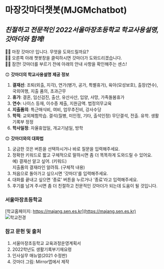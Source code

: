 # **마장갓마더챗봇(MJGMchatbot)**
## *친절하고 전문적인 2022서울마장초등학교 학교사용설명, 갓마더와 함께!*

  👩‍🦱 마장 갓마더! 입니다. 무엇을 도와드릴까요?  
  👩‍🦱 오른쪽 아래 챗봇창을 클릭하시면 갓마더가 도와드리겠습니다.  
  👩‍🦱 잠깐! 갓마더를 부르기 전에 아래의 안내 사항을 확인해주는 센스!  
  
  
😊 **갓마더의 학교사용설명 제공 정보**

  1. **결재선**: 조퇴(외출, 지각), 연가(병가, 공가, 특별휴가), 
            육아(모성보호), 출장(연수), 국외여행, 지출 품의, 초과근무
  2. **휴가**: 결혼, 임신검진, 출산, 유산사산, 입양, 사망, 가족돌봄휴가 
  3. **연수**: 나이스 등재, 이수증 제출, 지원금액. 법정의무교육
  4. **지출품의**: 특근매식비, 여비, 업무추진비, 강사수당
  5. **학적**: 교외체험학습. 결석(질병, 미인정, 기타, 출석인정) 
         무단결석, 전출. 유학. 생활기록부 정정
  6. **학사일정**: 자율휴업일, 개교기념일, 방학 


😊 **갓마더와의 대화법**

  1. 궁금한 것은 버튼을 선택하시거나 바로 질문을 입력해주세요. 
  2. 정확한 키워드로 짧고 구체적으로 말하시면 좀 더 똑똑하게 도와드릴 수 있어요.  
        예) 결재선 알고 싶어. (키워드)  
            지출품의 결재라인 알려줘. (구체적 내용)
  3. 처음으로 돌아가고 싶으시면 '갓마더'를 입력해주세요.
  4. 대화를 끝내고 싶으면 '종료' 버튼을 누르거나 '종료'라고 입력해주세요.
  5. 후기를 남겨 주시면 좀 더 친절하고 전문적인 갓마더가 되는데 도움이 될 것입니다.


### **서울마장초등학교** 

[학교홈페이지: https://majang.sen.es.kr](https://majang.sen.es.kr)   
![학교전경](https://user-images.githubusercontent.com/103113230/167225734-e3d522aa-d1df-436f-b9be-71db36ad8c94.png)


### **참고 문헌 및 출처**

1. 서울마장초등학교 교육과정운영계획서
2. 2022학년도 생활기록부기재요령
3. 인사실무 매뉴얼(2021 수정판)
4. 갓마더 그림: Mirror앱에서 제작
